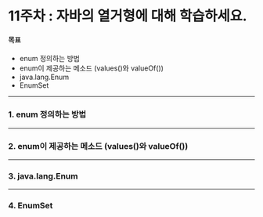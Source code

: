 # 11주차 : 자바의 열거형에 대해 학습하세요.

#### 목표

- enum 정의하는 방법
- enum이 제공하는 메소드 (values()와 valueOf())
- java.lang.Enum
- EnumSet

------------
### 1. enum 정의하는 방법

------------
### 2. enum이 제공하는 메소드 (values()와 valueOf())

------------
### 3. java.lang.Enum

------------
### 4. EnumSet
